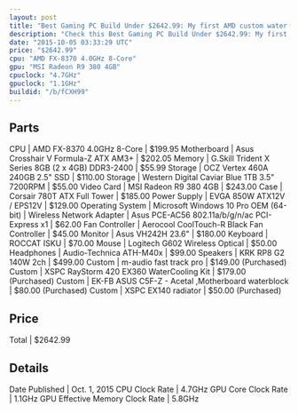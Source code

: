 ```yaml
---
layout: post
title: "Best Gaming PC Build Under $2642.99: My first AMD custom water cooled build"
description: "Check this Best Gaming PC Build Under $2642.99: My first AMD custom water cooled build. CPU: AMD FX-8370 4.0GHz 8-Core, Motherboard: Asus Crosshair V Formula-Z ATX AM3+, M"
date: "2015-10-05 03:33:29 UTC"
price: "$2642.99"
cpu: "AMD FX-8370 4.0GHz 8-Core"
gpu: "MSI Radeon R9 380 4GB"
cpuclock: "4.7GHz"
gpuclock: "1.1GHz"
buildid: "/b/fCXH99"
---
```


## Parts

CPU | AMD FX-8370 4.0GHz 8-Core | $199.95
Motherboard | Asus Crosshair V Formula-Z ATX AM3+ | $202.05
Memory | G.Skill Trident X Series 8GB (2 x 4GB) DDR3-2400 | $55.99
Storage | OCZ Vertex 460A 240GB 2.5" SSD | $110.00
Storage | Western Digital Caviar Blue 1TB 3.5" 7200RPM | $55.00
Video Card | MSI Radeon R9 380 4GB | $243.00
Case | Corsair 780T ATX Full Tower | $185.00
Power Supply | EVGA 850W ATX12V / EPS12V | $129.00
Operating System | Microsoft Windows 10 Pro OEM (64-bit) | 
Wireless Network Adapter | Asus PCE-AC56 802.11a/b/g/n/ac PCI-Express x1 | $62.00
Fan Controller | Aerocool CoolTouch-R Black Fan Controller | $45.00
Monitor | Asus VH242H 23.6" | $180.00
Keyboard | ROCCAT ISKU | $70.00
Mouse | Logitech G602 Wireless Optical | $50.00
Headphones | Audio-Technica ATH-M40x | $99.00
Speakers | KRK RP8 G2 140W 2ch | $499.00
Custom | m-audio fast track pro | $149.00 (Purchased)
Custom | XSPC RayStorm 420 EX360 WaterCooling Kit | $179.00 (Purchased)
Custom | EK-FB ASUS C5F-Z - Acetal ,Motherboard waterblock | $80.00 (Purchased)
Custom | XSPC EX140 radiator | $50.00 (Purchased)

## Price

Total | $2642.99

## Details

Date Published | Oct. 1, 2015
CPU Clock Rate | 4.7GHz
GPU Core Clock Rate | 1.1GHz
GPU Effective Memory Clock Rate | 5.8GHz